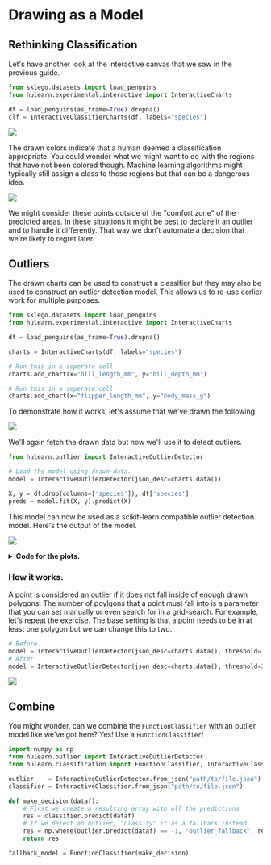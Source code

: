 # Drawing as a Model

## Rethinking Classification

Let's have another look at the interactive canvas that we saw in the previous guide.

```python
from sklego.datasets import load_penguins
from hulearn.experimental.interactive import InteractiveCharts

df = load_penguins(as_frame=True).dropna()
clf = InteractiveClassifierCharts(df, labels="species")
```

![](new-drawing.png)

The drawn colors indicate that a human deemed a classification appropriate. You could wonder
what we might want to do with the regions that have not been colored though. Machine learning
algorithms might typically still assign a class to those regions but that can be a dangerous idea.

![](new-drawing-outlier.png)

We might consider these points outside of the "comfort zone" of the predicted areas. In these situations
it might be best to declare it an outlier and to handle it differently. That way we don't automate a
decision that we're likely to regret later.

## Outliers

The drawn charts can be used to construct a classifier but they may also be used to construct an
outlier detection model. This allows us to re-use earlier work for multiple purposes.

```python
from sklego.datasets import load_penguins
from hulearn.experimental.interactive import InteractiveCharts

df = load_penguins(as_frame=True).dropna()

charts = InteractiveCharts(df, labels="species")

# Run this in a seperate cell
charts.add_chart(x="bill_length_mm", y="bill_depth_mm")

# Run this in a seperate cell
charts.add_chart(x="flipper_length_mm", y="body_mass_g")
```

To demonstrate how it works, let's assume that we've drawn the following:

![](outlier-demo-drawn.png)

We'll again fetch the drawn data but now we'll use it to detect outliers.

```python
from hulearn.outlier import InteractiveOutlierDetector

# Load the model using drawn-data.
model = InteractiveOutlierDetector(json_desc=charts.data())

X, y = df.drop(columns=['species']), df['species']
preds = model.fit(X, y).predict(X)
```

This model can now be used as a scikit-learn compatible outlier detection model.
Here's the output of the model.

![](found-outliers.png)

<details>
  <summary><b>Code for the plots.</b></summary>
    ```python
    import matplotlib.pylab as plt

    plt.figure(figsize=(10, 4))
    plt.subplot(121)
    plt.scatter(X['bill_length_mm'], X['bill_depth_mm'], c=preds)
    plt.xlabel('bill_length_mm')
    plt.ylabel('bill_depth_mm')
    plt.subplot(122)
    plt.scatter(X['flipper_length_mm'], X['body_mass_g'], c=preds)
    plt.xlabel('flipper_length_mm')
    plt.ylabel('body_mass_g');
    ```
</details>

### How it works.

A point is considered an outlier if it does not fall inside of enough drawn polygons. The number
of poylgons that a point must fall into is a parameter that you can set manually or even search
for in a grid-search. For example, let's repeat the exercise. The base setting is that a point needs
to be in at least one polygon but we can change this to two.

```python
# Before
model = InteractiveOutlierDetector(json_desc=charts.data(), threshold=1)
# After
model = InteractiveOutlierDetector(json_desc=charts.data(), threshold=2)
```

![](outlier-demo-threshold.png)

## Combine

You might wonder, can we combine the `FunctionClassifier` with an outlier model like
we've got here? Yes! Use a `FunctionClassifier`!

```python
import numpy as np
from hulearn.outlier import InteractiveOutlierDetector
from hulearn.classification import FunctionClassifier, InteractiveClassifier

outlier    = InteractiveOutlierDetector.from_json("path/to/file.json")
classifier = InteractiveClassifier.from_json("path/to/file.json")

def make_decision(dataf):
    # First we create a resulting array with all the predictions
    res = classifier.predict(dataf)
    # If we detect an outlier, "classify" it as a fallback instead.
    res = np.where(outlier.predict(dataf) == -1, "outlier_fallback", res)
    return res

fallback_model = FunctionClassifier(make_decision)
```
